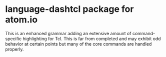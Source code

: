 # language-dashtcl package for atom.io

This is an enhanced grammar adding an extensive amount of command-specific
highlighting for Tcl.  This is far from completed and may exhibit odd
behavior at certain points but many of the core commands are handled
properly.

